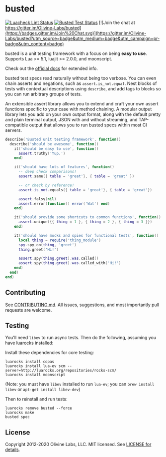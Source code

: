 busted
======

[![Luacheck Lint Status](https://img.shields.io/github/workflow/status/Olivine-Labs/busted/Luacheck?label=Luacheck&logo=Lua)](https://github.com/Olivine-Labs/busted/actions?workflow=Luacheck)
[![Busted Test Status](https://img.shields.io/github/workflow/status/Olivine-Labs/busted/Busted?label=Linux%20Build&logo=Github)](https://github.com/Olivine-Labs/busted/actions?workflow=Busted)
[![Join the chat at https://gitter.im/Olivine-Labs/busted](https://badges.gitter.im/Join%20Chat.svg)](https://gitter.im/Olivine-Labs/busted?utm_source=badge&utm_medium=badge&utm_campaign=pr-badge&utm_content=badge)



busted is a unit testing framework with a focus on being **easy to
use**. Supports Lua >= 5.1, luajit >= 2.0.0, and moonscript.

Check out the [official docs](http://olivinelabs.com/busted) for
extended info.

busted test specs read naturally without being too verbose. You can even
chain asserts and negations, such as `assert.is_not.equal`. Nest blocks of
tests with contextual descriptions using `describe`, and add tags to
blocks so you can run arbitrary groups of tests.

An extensible assert library allows you to extend and craft your own
assert functions specific to your case with method chaining. A modular
output library lets you add on your own output format, along with the
default pretty and plain terminal output, JSON with and without
streaming, and TAP-compatible output that allows you to run busted specs
within most CI servers.

```lua
describe('Busted unit testing framework', function()
  describe('should be awesome', function()
    it('should be easy to use', function()
      assert.truthy('Yup.')
    end)

    it('should have lots of features', function()
      -- deep check comparisons!
      assert.same({ table = 'great'}, { table = 'great' })

      -- or check by reference!
      assert.is_not.equals({ table = 'great'}, { table = 'great'})

      assert.falsy(nil)
      assert.error(function() error('Wat') end)
    end)

    it('should provide some shortcuts to common functions', function()
      assert.unique({{ thing = 1 }, { thing = 2 }, { thing = 3 }})
    end)

    it('should have mocks and spies for functional tests', function()
      local thing = require('thing_module')
      spy.spy_on(thing, 'greet')
      thing.greet('Hi!')

      assert.spy(thing.greet).was.called()
      assert.spy(thing.greet).was.called_with('Hi!')
    end)
  end)
end)
```

Contributing
------------

See [CONTRIBUTING.md](https://github.com/Olivine-Labs/busted/blob/master/CONTRIBUTING.md).
All issues, suggestions, and most importantly pull requests are welcome.

Testing
-------

You'll need `libev` to run async tests. Then do the following, assuming you
have luarocks installed:

Install these dependencies for core testing:

```
luarocks install copas
luarocks install lua-ev scm --server=http://luarocks.org/repositories/rocks-scm/
luarocks install moonscript
```

(Note: you must have `libev` installed to run `lua-ev`; you can `brew install libev` or `apt-get install libev-dev`)

Then to reinstall and run tests:

```
luarocks remove busted --force
luarocks make
busted spec
```

License
-------

Copyright 2012-2020 Olivine Labs, LLC.
MIT licensed. See [LICENSE for details](https://github.com/Olivine-Labs/busted/blob/master/LICENSE).
